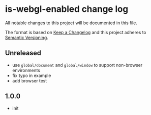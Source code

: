 # is-webgl-enabled change log

All notable changes to this project will be documented in this file.

The format is based on [Keep a Changelog](http://keepachangelog.com/)
and this project adheres to [Semantic Versioning](http://semver.org/).

## Unreleased

- use `global/document` and `global/window` to support non-browser environments
- fix typo in example
- add browser test

## 1.0.0

- init
